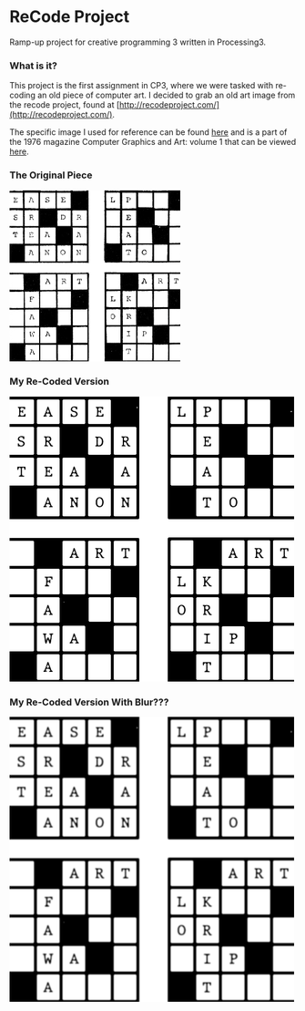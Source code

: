 # ReCode Project
  Ramp-up project for creative programming 3 written in Processing3.

### What is it?
 
 This project is the first assignment in CP3, where we were tasked with re-coding an old piece of computer art.  I decided to grab an old art image from the recode project, found at [http://recodeproject.com/](http://recodeproject.com/).
 
 The specific image I used for reference can be found [here](http://recodeproject.com/artwork/v1n2digital-computer-based-sculpture-composed-of-coloured-elements) and is a part of the 1976 magazine Computer Graphics and Art: volume 1 that can be viewed [here](https://github.s3.amazonaws.com/downloads/matthewepler/ReCode_Project/COMPUTER_GRAPHICS_AND_ART_May1976.pdf?X-Amz-Algorithm=AWS4-HMAC-SHA256&X-Amz-Credential=AKIA5BA2674WEWV2CIOD%2F20210210%2Fus-east-1%2Fs3%2Faws4_request&X-Amz-Date=20210210T155959Z&X-Amz-Expires=300&X-Amz-SignedHeaders=host&X-Amz-Signature=d60f1de171545a892dc3e3be57c986bb06b2677d1090422f723df63102ab8673).
 ### The Original Piece
 ![Original art](https://raw.githubusercontent.com/splitty/ReCodeProject/main/ReferencePhoto.png)  
 
 ### My Re-Coded Version
 ![My recoded version](https://raw.githubusercontent.com/splitty/ReCodeProject/main/SaveFrame.png)  

### My Re-Coded Version With Blur???
![My recoded version](https://raw.githubusercontent.com/splitty/ReCodeProject/main/SaveFrameBlur.png)  
